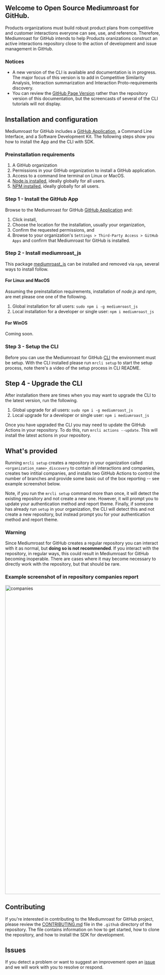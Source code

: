 ## Welcome to Open Source Mediumroast for GitHub.
Products organizations must build robust product plans from competitive and customer interactions everyone can see, use, and reference. Therefore, Mediumroast for GitHub intends to help Products oranizations construct an active interactions repository close to the action of development and issue management in GitHub.

### Notices 
- A new version of the CLI is available and documentation is in progress.  The major focus of this version is to add in Competitive Similarity Analysis, Interaction summarization and Interaction Proto-requirements discovery. 
- You can review the [GitHub Page Version](https://mediumroast.github.io/mediumroast_js/) rather than the repository version of this documentation, but the screencasts of several of the CLI tutorials will not display. 

## Installation and configuration
Mediumroast for GitHub includes a [GitHub Application](https://github.com/apps/mediumroast-for-github), a Command Line Interface, and a Software Development Kit.  The following steps show you how to install the App and the CLI with SDK.

### Preinstallation requirements
1. A GitHub organization
2. Permissions in your GitHub organization to install a GitHub application.
3. Access to a command line terminal on Linux or MacOS.
4. [Node.js installed](https://docs.npmjs.com/downloading-and-installing-node-js-and-npm#using-a-node-installer-to-install-nodejs-and-npm), ideally globally for all users.
5. [NPM installed](https://docs.npmjs.com/downloading-and-installing-node-js-and-npm#using-a-node-installer-to-install-nodejs-and-npm), ideally globally for all users.

### Step 1 - Install the GitHub App
Browse to the Mediumroast for GitHub [GitHub Application](https://github.com/apps/mediumroast-for-github) and: 

1. Click install,
2. Choose the location for the installation, usually your organization,
3. Confirm the requested permissions, and
4. Browse to your organization's `Settings > Third-Party Access > GitHub Apps` and confirm that Mediumroast for GitHub is installed.

### Step 2 - Install mediumroast_js
This package [mediumroast_js](https://www.npmjs.com/package/mediumroast_js) can be installed and removed via `npm`, several ways to install follow.

#### For Linux and MacOS
Assuming the preinstallation requirements, installation of *node.js* and *npm*, are met please one one of the following.
1. Global installation for all users: `sudo npm i -g mediumroast_js`
2. Local installation for a developer or single user: `npm i mediumroast_js`

#### For WinOS
Coming soon.

### Step 3 - Setup the CLI
Before you can use the Mediumroast for GitHub [CLI](https://github.com/mediumroast/mediumroast_js/blob/main/cli/README.md) the environment must be setup.  With the CLI installed please run `mrcli setup` to start the setup process, note there's a video of the setup process in CLI README.

## Step 4 - Upgrade the CLI
After installation there are times when you may want to upgrade the CLI to the latest version, run the following.

1. Global upgrade for all users: `sudo npm i -g mediumroast_js`
2. Local upgrade for a developer or single user: `npm i mediumroast_js`

Once you have upgraded the CLI you may need to update the GitHub Actions in your repository.  To do this, run `mrcli actions --update`. This will install the latest actions in your repository.

## What's provided
Running `mrcli setup` creates a repository in your oganization called `<organization_name>_discovery` to contain all interactions and companies, creates two intitial companies, and installs two GitHub Actions to control the number of branches and provide some basic out of the box reporting -- see example screenshot below.

Note, if you run the `mrcli setup` command more than once, it will detect the existing repository and not create a new one. However, it will prompt you to update your authentication method and report theme.  Finally, if someone has already run `setup` in your organization, the CLI will detect this and not create a new repository, but instead prompt you for your authentication method and report theme.

### Warning
Since Mediumroast for GitHub creates a regular repository you can interact with it as normal, but **doing so is not recommended**. If you interact with the repository, in regular ways, this could result in Mediumroast for GitHub becoming inoperable.  There are cases where it may become necessary to directly work with the repository, but that should be rare.

### Example screenshot of in repository companies report
<img width="1001" alt="companies" src="https://github.com/mediumroast/mediumroast_js/assets/10818650/23fbd53f-dbfe-4106-a18d-5d13e0b5ce2b">

## Contributing
If you're interested in contributing to the Mediumroast for GitHub project, please review the [CONTRIBUTING.md](https://github.com/mediumroast/mediumroast_js/blob/.github/CONTRIBUTING.md) file in the `.github` directory of the repository.  The file contains information on how to get started, how to clone the repository, and how to install the SDK for development.

## Issues
If you detect a problem or want to suggest an improvement open an [issue](https://github.com/mediumroast/mediumroast_js/issues) and we will work with you to resolve or respond.






